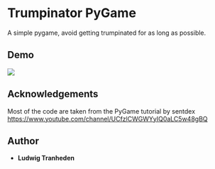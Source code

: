 # Trumpinator PyGame
A simple pygame, avoid getting trumpinated for as long as possible.
## Demo
![](demo.gif)

## Acknowledgements
Most of the code are taken from the PyGame tutorial by sentdex https://www.youtube.com/channel/UCfzlCWGWYyIQ0aLC5w48gBQ
## Author
* **Ludwig Tranheden**
